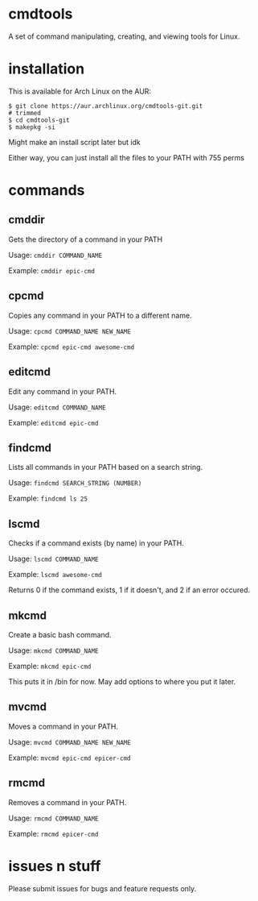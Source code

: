 # cmdtools
A set of command manipulating, creating, and viewing tools for Linux.

# installation
This is available for Arch Linux on the AUR:
```
$ git clone https://aur.archlinux.org/cmdtools-git.git
# trimmed
$ cd cmdtools-git
$ makepkg -si
```
Might make an install script later but idk

Either way, you can just install all the files to your PATH with 755 perms
# commands
## cmddir
Gets the directory of a command in your PATH

Usage: `cmddir COMMAND_NAME`

Example: `cmddir epic-cmd`
## cpcmd
Copies any command in your PATH to a different name.

Usage: `cpcmd COMMAND_NAME NEW_NAME`

Example: `cpcmd epic-cmd awesome-cmd`
## editcmd
Edit any command in your PATH.

Usage: `editcmd COMMAND_NAME`

Example: `editcmd epic-cmd`
## findcmd
Lists all commands in your PATH based on a search string.

Usage: `findcmd SEARCH_STRING (NUMBER)`

Example: `findcmd ls 25`
## lscmd
Checks if a command exists (by name) in your PATH.

Usage: `lscmd COMMAND_NAME`

Example: `lscmd awesome-cmd`

Returns 0 if the command exists, 1 if it doesn't, and 2 if an error occured.
## mkcmd
Create a basic bash command.

Usage: `mkcmd COMMAND_NAME`

Example: `mkcmd epic-cmd`

This puts it in /bin for now. May add options to where you put it later.
## mvcmd
Moves a command in your PATH.

Usage: `mvcmd COMMAND_NAME NEW_NAME`

Example: `mvcmd epic-cmd epicer-cmd`
## rmcmd
Removes a command in your PATH.

Usage: `rmcmd COMMAND_NAME`

Example: `rmcmd epicer-cmd`
# issues n stuff
Please submit issues for bugs and feature requests only.
